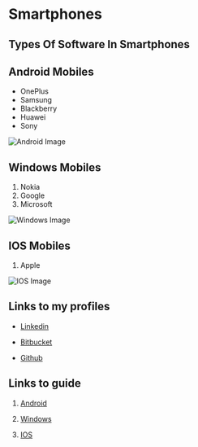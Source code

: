 # Smartphones
## Types Of Software In Smartphones
## Android Mobiles
* OnePlus
* Samsung
* Blackberry
* Huawei
* Sony

![Android Image](https://upload.wikimedia.org/wikipedia/commons/thumb/d/d7/Android_robot.svg/2000px-Android_robot.svg.png)

## Windows Mobiles
1. Nokia
2. Google
3. Microsoft

![Windows Image](https://upload.wikimedia.org/wikipedia/en/8/8e/Windows_8_Start_Screen.png)

## IOS Mobiles
1. Apple

![IOS Image](https://upload.wikimedia.org/wikipedia/en/6/63/IOS_13_Homescreen_iPhone_X.png)

## Links to my profiles
* <p><a href="https://www.linkedin.com/in/vigneshwar-reddy-71a93a140/">Linkedin</a></p>
* <p><a href="https://bitbucket.org/account/user/vigneshwar6666//">Bitbucket</a></p>
* <p><a href="https://github.com/vigneshwar6666/">Github</a></p>

## Links to guide
1. <p><a href="https://www.google.com/search?q=android+wikipedia&rlz=1C1GCEA_enUS884US884&oq=an&aqs=chrome.0.69i59l2j69i57j69i59j69i60j69i61l2j69i60.1377j0j7&sourceid=chrome&ie=UTF-8/">Android</a></p>
222222. <p><a href="https://www.google.com/search?q=windows+wikipedia&rlz=1C1GCEA_enUS884US884&oq=wi&aqs=chrome.0.69i59l2j69i57j69i60l5.1256j0j7&sourceid=chrome&ie=UTF-8/">Windows</a></p>
3. <p><a href="https://www.google.com/search?q=ios+wikipedia&rlz=1C1GCEA_enUS884US884&oq=io&aqs=chrome.0.69i59l2j0j69i57j0l3j69i60.1724j0j7&sourceid=chrome&ie=UTF-8/">IOS</a></p>
